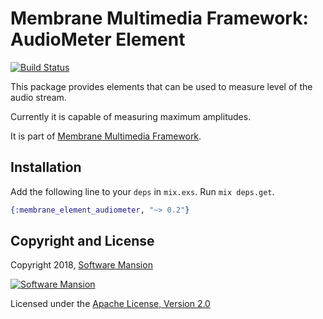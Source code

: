 # Membrane Multimedia Framework: AudioMeter Element

[![Build Status](https://travis-ci.org/membraneframework/membrane-element-audiometer.svg?branch=master)](https://travis-ci.org/membraneframework/membrane-element-audiometer)

This package provides elements that can be used to measure level of the audio stream.

Currently it is capable of measuring maximum amplitudes.

It is part of [Membrane Multimedia Framework](https://membraneframework.org).

## Installation

Add the following line to your `deps` in `mix.exs`.  Run `mix deps.get`.

```elixir
{:membrane_element_audiometer, "~> 0.2"}
```

## Copyright and License

Copyright 2018, [Software Mansion](https://swmansion.com/?utm_source=git&utm_medium=readme&utm_campaign=membrane)

[![Software Mansion](https://membraneframework.github.io/static/logo/swm_logo_readme.png)](https://swmansion.com/?utm_source=git&utm_medium=readme&utm_campaign=membrane)

Licensed under the [Apache License, Version 2.0](LICENSE)
